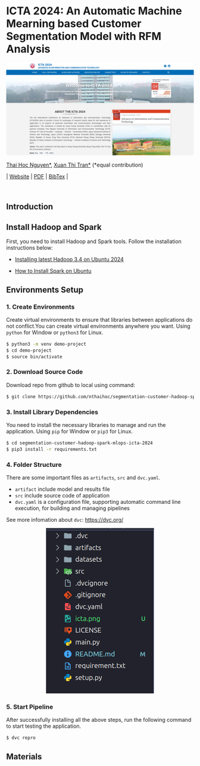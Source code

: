 # ICTA 2024: An Automatic Machine Mearning based Customer Segmentation Model with RFM Analysis

<img src="icta.png" alt="icta" style=auto/>

[Thai Hoc Nguyen*](https://nthaihoc.github.io/about-me/), [Xuan Thi Tran*](https://nthaihoc.github.io/about-me/) (*equal contribution)

| [Website](https://icta.hvu.edu.vn/) | [PDF](https://) | [BibTex](https://) |

&nbsp;

## Introduction







## Install Hadoop and Spark

First, you need to install Hadoop and Spark tools. Follow the installation instructions below:

+ [Installing latest Hadoop 3.4 on Ubuntu 2024](https://medium.com/@nsidana123/installing-latest-hadoop-3-4-on-ubuntu-2024-easy-installation-guide-874f889fede7)

+ [How to Install Spark on Ubuntu](https://medium.com/@redswitches/how-to-install-spark-on-ubuntu-965266d290d6)


## Environments Setup
### 1. Create Environments

Create virtual environments to ensure that libraries between applications do not conflict.You can create virtual environments anywhere you want. Using `python` for Window or `python3` for Linux.

```bash
$ python3 -m venv demo-project
$ cd demo-project
$ source bin/activate
```
### 2. Download Source Code
Download repo from github to local using command:

```bash
$ git clone https://github.com/nthaihoc/segmentation-customer-hadoop-spark-mlops-icta-2024.git
```

### 3. Install Library Dependencies 

You need to install the necessary libraries to manage and run the application. Using `pip` for Window or `pip3` for Linux.

```bash
$ cd segmentation-customer-hadoop-spark-mlops-icta-2024
$ pip3 install -r requirements.txt
```

### 4. Folder Structure

There are some important files as `artifacts`, `src` and `dvc.yaml`.

+ `artifact` include model and results file
+ `src` include source code of application
+ `dvc.yaml` is a configuration file, supporting automatic command line execution, for building and managing pipelines

See more infomation about `dvc`: https://dvc.org/

<div style="text-align: center;">
    <img src="folder_structure.png" alt="folder structure" style="auto;" />
</div>

### 5. Start Pipeline

After successfully installing all the above steps, run the following command to start testing the application.

```bash
$ dvc repro
```

## Materials
